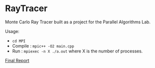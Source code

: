 # RayTracer
Monte Carlo Ray Tracer built as a project for the Parallel Algorithms Lab.

Usage:

- `cd MPI`
- Compile : `mpic++ -O2 main.cpp`
- Run     : `mpiexec -n X ./a.out` where X is the number of processes. 

[Final Report](https://dylan007.github.io/RayTracer.pdf)
